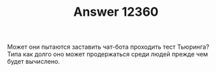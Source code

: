 ﻿---
title: "Answer 12360"
se.owner.user_id: 505055
se.owner.display_name: "Victor Telnov"
se.owner.link: "https://ru.meta.stackoverflow.com/users/505055/victor-telnov"
se.answer_id: 12360
se.question_id: 12327
se.post_type: answer
se.is_accepted: False
---
<p>Может они пытаются заставить чат-бота проходить тест Тьюринга? Типа как долго оно может продержаться среди людей прежде чем будет вычислено.</p>
